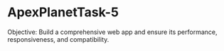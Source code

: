 # ApexPlanetTask-5
Objective:  Build a comprehensive web app and ensure its performance, responsiveness, and compatibility.  
